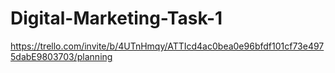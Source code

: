 # Digital-Marketing-Task-1

https://trello.com/invite/b/4UTnHmqy/ATTIcd4ac0bea0e96bfdf101cf73e4975dabE9803703/planning
